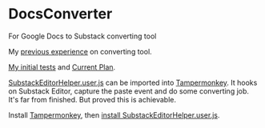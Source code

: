 # DocsConverter
For Google Docs to Substack converting tool

My [previous experience](https://github.com/ChrisTorng/DocsConverter/discussions/2) on converting tool.

[My initial tests](https://github.com/ChrisTorng/DocsConverter/discussions/3) and [Current Plan](https://github.com/ChrisTorng/DocsConverter/discussions/4).

[SubstackEditorHelper.user.js](SubstackEditorHelper.user.js) can be imported into [Tampermonkey](https://www.tampermonkey.net/). It hooks on Substack Editor, capture the paste event and do some converting job. It's far from finished. But proved this is achievable.

Install [Tampermonkey](https://www.tampermonkey.net/), then [install SubstackEditorHelper.user.js](https://github.com/ChrisTorng/DocsConverter/raw/main/SubstackEditorHelper.user.js).